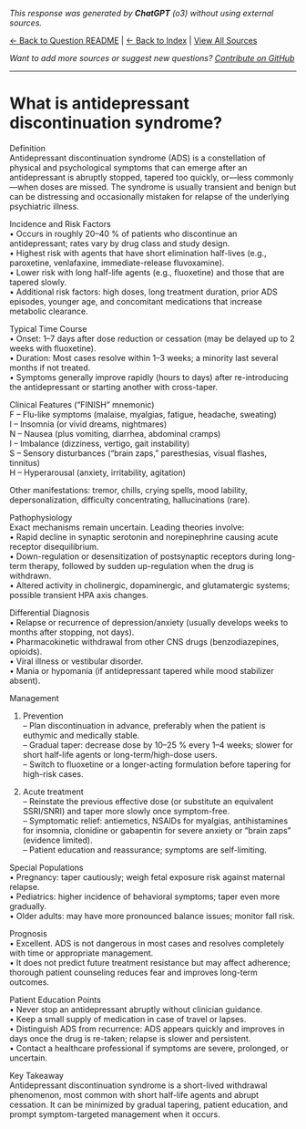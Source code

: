 <!-- 
Generated by: chatgpt
Model: o3
Prompt type: default
Generated at: 2025-06-23T18:02:55.014941
-->

*This response was generated by **ChatGPT** (o3) without using external sources.*

[← Back to Question README](README.md) | [← Back to Index](../README.md) | [View All Sources](../allsources.md)

*Want to add more sources or suggest new questions? [Contribute on GitHub](https://github.com/justinwest/SuggestedSources)*

---

# What is antidepressant discontinuation syndrome?

Definition  
Antidepressant discontinuation syndrome (ADS) is a constellation of physical and psychological symptoms that can emerge after an antidepressant is abruptly stopped, tapered too quickly, or—less commonly—when doses are missed. The syndrome is usually transient and benign but can be distressing and occasionally mistaken for relapse of the underlying psychiatric illness.

Incidence and Risk Factors  
• Occurs in roughly 20–40 % of patients who discontinue an antidepressant; rates vary by drug class and study design.  
• Highest risk with agents that have short elimination half-lives (e.g., paroxetine, venlafaxine, immediate-release fluvoxamine).  
• Lower risk with long half-life agents (e.g., fluoxetine) and those that are tapered slowly.  
• Additional risk factors: high doses, long treatment duration, prior ADS episodes, younger age, and concomitant medications that increase metabolic clearance.

Typical Time Course  
• Onset: 1–7 days after dose reduction or cessation (may be delayed up to 2 weeks with fluoxetine).  
• Duration: Most cases resolve within 1–3 weeks; a minority last several months if not treated.  
• Symptoms generally improve rapidly (hours to days) after re-introducing the antidepressant or starting another with cross-taper.

Clinical Features (“FINISH” mnemonic)  
F – Flu-like symptoms (malaise, myalgias, fatigue, headache, sweating)  
I – Insomnia (or vivid dreams, nightmares)  
N – Nausea (plus vomiting, diarrhea, abdominal cramps)  
I – Imbalance (dizziness, vertigo, gait instability)  
S – Sensory disturbances (“brain zaps,” paresthesias, visual flashes, tinnitus)  
H – Hyperarousal (anxiety, irritability, agitation)  

Other manifestations: tremor, chills, crying spells, mood lability, depersonalization, difficulty concentrating, hallucinations (rare).

Pathophysiology  
Exact mechanisms remain uncertain. Leading theories involve:  
• Rapid decline in synaptic serotonin and norepinephrine causing acute receptor disequilibrium.  
• Down-regulation or desensitization of postsynaptic receptors during long-term therapy, followed by sudden up-regulation when the drug is withdrawn.  
• Altered activity in cholinergic, dopaminergic, and glutamatergic systems; possible transient HPA axis changes.  

Differential Diagnosis  
• Relapse or recurrence of depression/anxiety (usually develops weeks to months after stopping, not days).  
• Pharmacokinetic withdrawal from other CNS drugs (benzodiazepines, opioids).  
• Viral illness or vestibular disorder.  
• Mania or hypomania (if antidepressant tapered while mood stabilizer absent).

Management  
1. Prevention  
   – Plan discontinuation in advance, preferably when the patient is euthymic and medically stable.  
   – Gradual taper: decrease dose by 10–25 % every 1–4 weeks; slower for short half-life agents or long-term/high-dose users.  
   – Switch to fluoxetine or a longer-acting formulation before tapering for high-risk cases.  

2. Acute treatment  
   – Reinstate the previous effective dose (or substitute an equivalent SSRI/SNRI) and taper more slowly once symptom-free.  
   – Symptomatic relief: antiemetics, NSAIDs for myalgias, antihistamines for insomnia, clonidine or gabapentin for severe anxiety or “brain zaps” (evidence limited).  
   – Patient education and reassurance; symptoms are self-limiting.

Special Populations  
• Pregnancy: taper cautiously; weigh fetal exposure risk against maternal relapse.  
• Pediatrics: higher incidence of behavioral symptoms; taper even more gradually.  
• Older adults: may have more pronounced balance issues; monitor fall risk.

Prognosis  
• Excellent. ADS is not dangerous in most cases and resolves completely with time or appropriate management.  
• It does not predict future treatment resistance but may affect adherence; thorough patient counseling reduces fear and improves long-term outcomes.

Patient Education Points  
• Never stop an antidepressant abruptly without clinician guidance.  
• Keep a small supply of medication in case of travel or lapses.  
• Distinguish ADS from recurrence: ADS appears quickly and improves in days once the drug is re-taken; relapse is slower and persistent.  
• Contact a healthcare professional if symptoms are severe, prolonged, or uncertain.

Key Takeaway  
Antidepressant discontinuation syndrome is a short-lived withdrawal phenomenon, most common with short half-life agents and abrupt cessation. It can be minimized by gradual tapering, patient education, and prompt symptom-targeted management when it occurs.